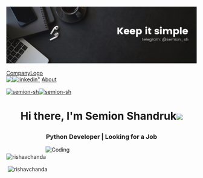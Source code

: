 ![Design and Development](MyBanner.png)

<div class="header">
  <a href="#default" class="logo">CompanyLogo</a>
  <div class="header-right">
    <div align="left"><img src="https://komarev.com/ghpvc/?username=Semion-Sh&&style=flat-square" align="left"/>
    <a href="https://www.linkedin.com/in/semion-shandruk/" target="_blank">
<img src=https://img.shields.io/badge/linkedin-%231E77B5.svg?&style=for-the-badge&logo=linkedin&logoColor=white alt=linkedin" height="40" width="60"/></a>
    <a href="#about">About</a>
  </div>
</div>

<a href="https://t.me/semion_sh" target="blank"><img align="center" src="https://cdn-icons-png.flaticon.com/512/2504/2504941.png" alt="semion-sh" height="40" width="40" /></a><a href="https://instagram.com/semion_sh" target="blank"><img align="center" src="https://raw.githubusercontent.com/rahuldkjain/github-profile-readme-generator/master/src/images/icons/Social/instagram.svg" alt="semion-sh" height="30" width="40" /></a></div>  
<h1 align="center">Hi there, I'm Semion Shandruk<img src="https://github.com/blackcater/blackcater/raw/main/images/Hi.gif" width="50"/><p align="right"></p></h1>


<h3 align="center">Python Developer | Looking for a Job</h3>

<img align="right" alt="Coding" width="400" src="https://cdn.dribbble.com/users/1162077/screenshots/3848914/programmer.gif">


<p><img align="center" src="https://github-readme-streak-stats.herokuapp.com/?user=Semion-Sh&&theme=tokyonight" alt="rishavchanda" /></p><p>&nbsp;<img align="center" src="https://github-readme-stats.vercel.app/api?username=Semion-Sh&show_icons=true&locale=en&theme=tokyonight" alt="rishavchanda" /></p>
